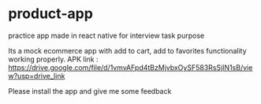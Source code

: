 # product-app
practice app made in react native for interview task purpose

Its a mock ecommerce app with add to cart, add to favorites functionality working properly.
APK link : https://drive.google.com/file/d/1vmvAFpd4tBzMjvbxOySF583RsSjIN1sB/view?usp=drive_link

Please install the app and give me some feedback
